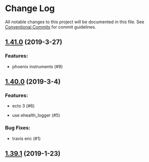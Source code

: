 # Change Log

All notable changes to this project will be documented in this file.
See [Conventional Commits](Https://conventionalcommits.org) for commit guidelines.

<!-- changelog -->

## [1.41.0](https://github.com/edenlabllc/ael.api/compare/1.40.0...1.41.0) (2019-3-27)




### Features:

* phoenix instruments (#9)

## [1.40.0](https://github.com/edenlabllc/ael.api/compare/1.39.1...1.40.0) (2019-3-4)




### Features:

* ecto 3 (#6)

* use ehealth_logger (#5)

### Bug Fixes:

* travis enc (#1)

## [1.39.1](https://github.com/edenlabllc/ael.api/compare/1.39.1...1.39.1) (2019-1-23)



